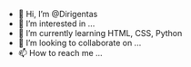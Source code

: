 - 👋 Hi, I’m @Dirigentas
- 👀 I’m interested in ...
- 🌱 I’m currently learning HTML, CSS, Python
- 💞️ I’m looking to collaborate on ...
- 📫 How to reach me ...

<!---
Dirigentas/Dirigentas is a ✨ special ✨ repository because its `README.md` (this file) appears on your GitHub profile.
You can click the Preview link to take a look at your changes.
--->
